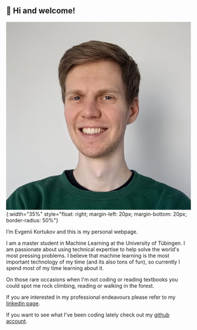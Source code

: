 ## 👋 Hi and welcome!

![my_photo](images/portrait_02_23_crop_2.jpg){:width="35%" style="float: right; margin-left: 20px; margin-bottom: 20px; border-radius: 50%"}

I’m Evgenii Kortukov and this is my personal webpage. 

I am a master student in Machine Learning at the University of Tübingen. I am passionate about using technical expertise to help solve the world's most pressing problems. I believe that machine learning is the most important technology of my time (and its also tons of fun), so currently I spend most of my time learning about it.

On those rare occasions when I'm not coding or reading textbooks you could spot me rock climbing, reading or walking in the forest.


If you are interested in my professional endeavours please refer to my [linkedin page](https://www.linkedin.com/in/eekortukov/).

If you want to see what I've been coding lately check out my [github account](https://github.com/kortukov).

